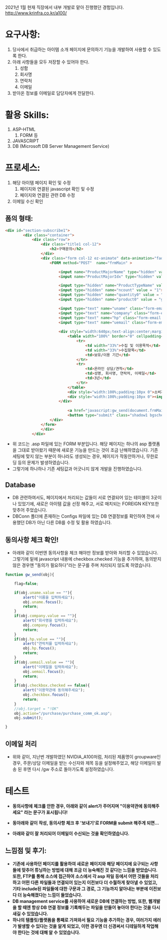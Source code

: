 2021년 1월 현재 직장에서 내부 개발로 맡아 진행했던 경험입니다.
http://www.krinfra.co.kr/a100/

# 요구사항:

1. 당사에서 취급하는 아이템 소개 페이지에 문의하기 기능을 개발하여 사용할 수 있도록 한다.
2. 아래 사항들을 모두 저장할 수 있어야 한다.
    1. 성함
    2. 회사명
    3. 연락처
    4. 이메일
3. 받아온 정보를 이메일로 담당자에게 전달한다.

# 활용 Skills:

1. ASP-HTML
    1. FORM 등
2. JAVASCRIPT
3. DB (Microsoft DB Server Management Service)

# 프로세스:

1. 해당 아이템 페이지 확인 및 수정
    1. 페이지와 연결된 javascript 확인 및 수정
    2. 페이지와 연결된 관련 DB 수정
2. 이메일 수신 확인

## 폼의 형태:

```html
<div id="section-subscribe1">
		<div class="container">
			<div class="row">
				<div class="title1 col-12">
					<h2>구매문의</h2>
				</div>
				<div class="form col-12 ez-animate" data-animation="fadeInUp">
					<FORM method="POST"  name="frmMain" >

						<input name="ProductMajorName" type="hidden" value="groupware">
						<input name="ProductMajorIdx" type="hidden" value="24">

						<input type="hidden" name="ProductTypeName" value = "그룹웨어(상품)"> 
						<input type="hidden" name="ncount" value = "1"> 
						<input type="hidden" name="quantity0" value = "1"> 
						<input type="hidden" name="product0" value = "groupware"> 

						<input type="text" name="uname" class="form-email form-element large" placeholder="성명 *" tabindex="2" required="" >
						<input type="text" name="company" class="form-email form-element large" placeholder="회사명 *" tabindex="2" required="" >
						<input type="text" name="hp" class="form-email form-element large" placeholder="연락처 *" tabindex="2" required="" >		
						<input type="text" name="uemail" class="form-email form-element large" placeholder="이메일 *" tabindex="2" required="" >
											
						<div style="width:640px;text-align:center;margin:50px auto 20px auto"> 
							<table width="100%" border="0" cellpadding="0" cellspacing="0" class="tb">
						        <tr>
							        <td width="33%">수집 및 이용목적</td>
							        <td width="33%">수집항목</td>
							        <td>보유/이용 기간</td>
						        </tr>
						        <tr>
					        		<td>온라인 상담/견적</td>
						        	<td>성명, 회사명, 연락처, 이메일</td>
							        <td>3년</td>
						        </tr>
					        </table>
							<div style="width:100%;padding:10px 0">소비자의 불만 또는 분쟁 처리에 관한 기록(전자상거래 등에서의 소비자보호에 관한 법률)</div>
					        <div style="width:100%;padding:10px 0"><input type="checkbox" name="checkbox">개인정보 수집 및 이용에 동의합니다(필수)</div>
						</div>
						
							<a href="javascript:gw_send(document.frmMain);" class="form-submit button text-uppercase bkg-theme bkg-hover-charcoal color-white color-hover-white text-medium">보내기</a><br>
							<button type="submit" class="shadow1 bgscheme">문의하기  ASP</button>
					</div>
				</form>  
                </div>
			</div>
```

- 위 코드는 .asp 파일에 있는 FORM 부분입니다. 해당 페이지는 하나의 asp 플랫폼을 그대로 받아왔기 때문에 새로운 기능을 만드는 것이 조금 난해하였습니다. 기존 세팅에 맞지 않는 부분이 하나라도 생성되는 경우, 페이지가 작동안하거나, 무한로딩 등의 문제가 발생하였습니다.
- 그렇기에 하나하나 기존 세팅값과 어긋나지 않게 개발을 진행하였습니다.

## Database

- DB 관련하여서도, 페이지에서 처리되는 값들이 서로 연결되어 있는 테이블이 3곳이나 있었기에, 새로은 아이템 값을 선정 해주고, 서로 매치되는 FOREIGN KEY또한 맞추어 주었습니다.
- DBConn 폴더에 존재하는 Configs 파일에 있는 DB 연결정보를 확인하여 전에 사용했던 DB가 아닌 다른 DB를 수정 및 활용 하였습니다.

## 동의사항 체크 확인!

- 아래와 같이 이번엔 동의사항을 체크 해야만 정보를 받아와 처리할 수 있었습니다. 그렇기에 밑에 javascript 내용에 checkbox.checked 기능을 추가하여, 동의받지 않은 경우엔 "동의가 필요하다"라는 문구를 주며 처리되지 않도록 하였습니다.

```jsx
function gw_send(obj){

	flag=false; 

	if(obj.uname.value == ""){
		alert("이름을 입력하세요");
		obj.uname.focus();
		return;
	}
	if(obj.company.value == ""){
		alert("회사명을 입력하세요");
		obj.company.focus();
		return;
	}
	if(obj.hp.value == ""){
		alert("연락처를 입력하세요");
		obj.hp.focus();
		return;
	}
	if(obj.uemail.value == ""){
		alert("이메일을 입력하세요");
		obj.uemail.focus();
		return;
	}
	if(obj.checkbox.checked == false){
		alert("이용약관에 동의해주세요");
		obj.checkbox.focus();
		return;
	}
    //obj.target = "!OK"
	obj.action="/purchase/purchase_comm_ok.asp";
	obj.submit();

}
```

## 이메일 처리


- 위와 같이, 지난번 개발하였던 NVIDIA_A100처럼, 처리된 제품명이 groupware인 경우, 주문/상담 이메일을 받는 수신자와 제목 등을 설정해주었고, 해당 이메일이 발송 된 후엔 다시 /gw 주소로 돌아가도록 설정하였습니다.

# 테스트

- **동의사항에 체크를 안한 경우, 아래와 같이 alert가 주어지며 "이용약관에 동의해주세요" 라는 문구가 표시됩니다!**

- **동아래와 같이 작성, 동의사항 체크 후 '보내기'로 FORM을 submit 해주게 되면...**

- **아래와 같이 잘 처리되어 이메일이 수신되는 것을 확인하였습니다.**

## 느낌점 및 후기:

- **기존에 사용하던 페이지를 활용하여 새로운 페이지와 해당 페이지에 요구되는 사항들에 맞추어 튜닝하는 방법에 대해 조금 더 능숙해진 것 같다는 느낌을 받았습니다. 또한, FTP를 통해 소스에 접근하여 소스에서 각 asp 파일 등에서 어떤 것들을 처리하고 어떤 다른 파일들과 연결되어 있는지 이전보다 더 수월하게 찾아낼 수 있었고, 기타 include된 파일들에 대한 구문과 그 경로, 그 기능까지 알아내는 부분에 이전보다 더 능숙해졌다는 느낌이 들었습니다.**
- **DB management service를 사용하여 새로운 DB에 연결하는 방법, 또한, 웹개발을 할 때엔 항상 DB 연결 정보를 기록해두는 파일을 만들어 놓아야 한다는 것을 다시 새길 수 있었습니다.**
- **하나의 템플릿/플랫폼을 통째로 가져와서 필요 기능을 추가하는 경우, 여러가지 에러가 발생할 수 있다는 것을 알게 되었고, 이런 경우엔 더 신경써서 디테일하게 작업해야 한다는 것에 대해 알 수 있었습니다.**

